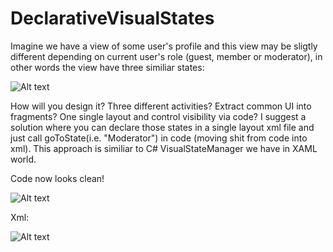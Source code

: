 DeclarativeVisualStates
=======================

Imagine we have a view of some user's profile and this view may be sligtly different depending on current user's role (guest, member or moderator), in other words the view have three similiar states:

![Alt text](http://habrastorage.org/files/c1b/99f/e6c/c1b99fe6c83244768637b0323c5b252b.png)

How will you design it? Three different activities? Extract common UI into fragments? One single layout and control visibility via code? I suggest a solution where you can declare those states in a single layout xml file and just call goToState(i.e. "Moderator") in code (moving shit from code into xml). This approach is similiar to C# VisualStateManager we have in XAML world.

Code now looks clean!

![Alt text](http://habrastorage.org/files/882/d0a/dc1/882d0adc184f4d45997476d1c22650ca.png)

Xml:

![Alt text](http://habrastorage.org/files/34e/a1b/7ec/34ea1b7ecd224db9bbd917349b52d646.png)
